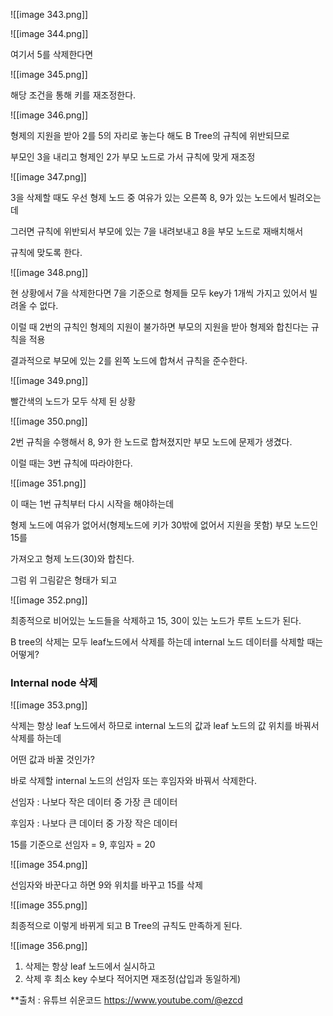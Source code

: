   

![[image 343.png]]

  

  

![[image 344.png]]

여기서 5를 삭제한다면

  

![[image 345.png]]

해당 조건을 통해 키를 재조정한다.

  

![[image 346.png]]

형제의 지원을 받아 2를 5의 자리로 놓는다 해도 B Tree의 규칙에 위반되므로

부모인 3을 내리고 형제인 2가 부모 노드로 가서 규칙에 맞게 재조정

  

![[image 347.png]]

3을 삭제할 때도 우선 형제 노드 중 여유가 있는 오른쪽 8, 9가 있는 노드에서 빌려오는데

그러면 규칙에 위반되서 부모에 있는 7을 내려보내고 8을 부모 노드로 재배치해서

규칙에 맞도록 한다.

  

![[image 348.png]]

현 상황에서 7을 삭제한다면 7을 기준으로 형제들 모두 key가 1개씩 가지고 있어서 빌려올 수 없다.

이럴 때 2번의 규칙인 형제의 지원이 불가하면 부모의 지원을 받아 형제와 합친다는 규칙을 적용

결과적으로 부모에 있는 2를 왼쪽 노드에 합쳐서 규칙을 준수한다.

  

![[image 349.png]]

빨간색의 노드가 모두 삭제 된 상황

  

![[image 350.png]]

2번 규칙을 수행해서 8, 9가 한 노드로 합쳐졌지만 부모 노드에 문제가 생겼다.

이럴 때는 3번 규칙에 따라야한다.

  

![[image 351.png]]

이 때는 1번 규칙부터 다시 시작을 해야하는데

형제 노드에 여유가 없어서(형제노드에 키가 30밖에 없어서 지원을 못함) 부모 노드인 15를

가져오고 형제 노드(30)와 합친다.

그럼 위 그림같은 형태가 되고

  

![[image 352.png]]

최종적으로 비어있는 노드들을 삭제하고 15, 30이 있는 노드가 루트 노드가 된다.

  

B tree의 삭제는 모두 leaf노드에서 삭제를 하는데 internal 노드 데이터를 삭제할 때는 어떻게?

  

### Internal node 삭제

![[image 353.png]]

삭제는 항상 leaf 노드에서 하므로 internal 노드의 값과 leaf 노드의 값 위치를 바꿔서 삭제를 하는데

어떤 값과 바꿀 것인가?

바로 삭제할 internal 노드의 선임자 또는 후임자와 바꿔서 삭제한다.

선임자 : 나보다 작은 데이터 중 가장 큰 데이터

후임자 : 나보다 큰 데이터 중 가장 작은 데이터

15를 기준으로 선임자 = 9, 후임자 = 20

  

![[image 354.png]]

선임자와 바꾼다고 하면 9와 위치를 바꾸고 15를 삭제

  

![[image 355.png]]

최종적으로 이렇게 바뀌게 되고 B Tree의 규칙도 만족하게 된다.

  

![[image 356.png]]

1. 삭제는 항상 leaf 노드에서 실시하고
2. 삭제 후 최소 key 수보다 적어지면 재조정(삽입과 동일하게)


**출처 : 유튜브 쉬운코드 https://www.youtube.com/@ezcd